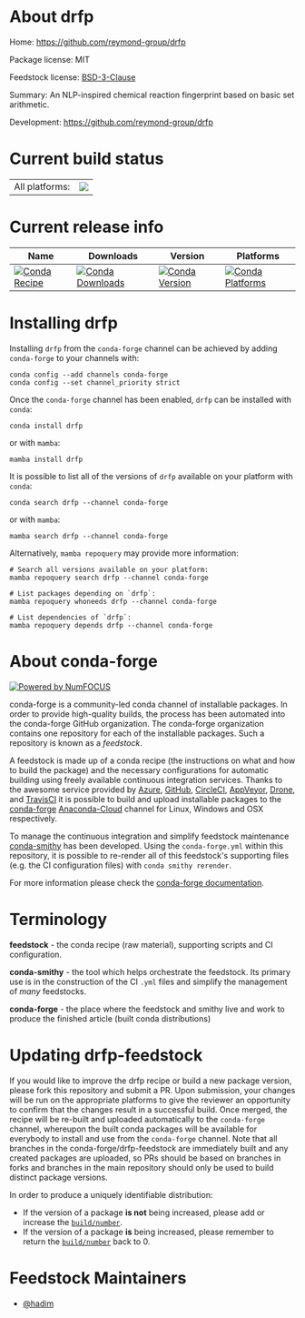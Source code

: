 About drfp
==========

Home: https://github.com/reymond-group/drfp

Package license: MIT

Feedstock license: [BSD-3-Clause](https://github.com/conda-forge/drfp-feedstock/blob/main/LICENSE.txt)

Summary: An NLP-inspired chemical reaction fingerprint based on basic set arithmetic.

Development: https://github.com/reymond-group/drfp

Current build status
====================


<table><tr><td>All platforms:</td>
    <td>
      <a href="https://dev.azure.com/conda-forge/feedstock-builds/_build/latest?definitionId=13392&branchName=main">
        <img src="https://dev.azure.com/conda-forge/feedstock-builds/_apis/build/status/drfp-feedstock?branchName=main">
      </a>
    </td>
  </tr>
</table>

Current release info
====================

| Name | Downloads | Version | Platforms |
| --- | --- | --- | --- |
| [![Conda Recipe](https://img.shields.io/badge/recipe-drfp-green.svg)](https://anaconda.org/conda-forge/drfp) | [![Conda Downloads](https://img.shields.io/conda/dn/conda-forge/drfp.svg)](https://anaconda.org/conda-forge/drfp) | [![Conda Version](https://img.shields.io/conda/vn/conda-forge/drfp.svg)](https://anaconda.org/conda-forge/drfp) | [![Conda Platforms](https://img.shields.io/conda/pn/conda-forge/drfp.svg)](https://anaconda.org/conda-forge/drfp) |

Installing drfp
===============

Installing `drfp` from the `conda-forge` channel can be achieved by adding `conda-forge` to your channels with:

```
conda config --add channels conda-forge
conda config --set channel_priority strict
```

Once the `conda-forge` channel has been enabled, `drfp` can be installed with `conda`:

```
conda install drfp
```

or with `mamba`:

```
mamba install drfp
```

It is possible to list all of the versions of `drfp` available on your platform with `conda`:

```
conda search drfp --channel conda-forge
```

or with `mamba`:

```
mamba search drfp --channel conda-forge
```

Alternatively, `mamba repoquery` may provide more information:

```
# Search all versions available on your platform:
mamba repoquery search drfp --channel conda-forge

# List packages depending on `drfp`:
mamba repoquery whoneeds drfp --channel conda-forge

# List dependencies of `drfp`:
mamba repoquery depends drfp --channel conda-forge
```


About conda-forge
=================

[![Powered by
NumFOCUS](https://img.shields.io/badge/powered%20by-NumFOCUS-orange.svg?style=flat&colorA=E1523D&colorB=007D8A)](https://numfocus.org)

conda-forge is a community-led conda channel of installable packages.
In order to provide high-quality builds, the process has been automated into the
conda-forge GitHub organization. The conda-forge organization contains one repository
for each of the installable packages. Such a repository is known as a *feedstock*.

A feedstock is made up of a conda recipe (the instructions on what and how to build
the package) and the necessary configurations for automatic building using freely
available continuous integration services. Thanks to the awesome service provided by
[Azure](https://azure.microsoft.com/en-us/services/devops/), [GitHub](https://github.com/),
[CircleCI](https://circleci.com/), [AppVeyor](https://www.appveyor.com/),
[Drone](https://cloud.drone.io/welcome), and [TravisCI](https://travis-ci.com/)
it is possible to build and upload installable packages to the
[conda-forge](https://anaconda.org/conda-forge) [Anaconda-Cloud](https://anaconda.org/)
channel for Linux, Windows and OSX respectively.

To manage the continuous integration and simplify feedstock maintenance
[conda-smithy](https://github.com/conda-forge/conda-smithy) has been developed.
Using the ``conda-forge.yml`` within this repository, it is possible to re-render all of
this feedstock's supporting files (e.g. the CI configuration files) with ``conda smithy rerender``.

For more information please check the [conda-forge documentation](https://conda-forge.org/docs/).

Terminology
===========

**feedstock** - the conda recipe (raw material), supporting scripts and CI configuration.

**conda-smithy** - the tool which helps orchestrate the feedstock.
                   Its primary use is in the construction of the CI ``.yml`` files
                   and simplify the management of *many* feedstocks.

**conda-forge** - the place where the feedstock and smithy live and work to
                  produce the finished article (built conda distributions)


Updating drfp-feedstock
=======================

If you would like to improve the drfp recipe or build a new
package version, please fork this repository and submit a PR. Upon submission,
your changes will be run on the appropriate platforms to give the reviewer an
opportunity to confirm that the changes result in a successful build. Once
merged, the recipe will be re-built and uploaded automatically to the
`conda-forge` channel, whereupon the built conda packages will be available for
everybody to install and use from the `conda-forge` channel.
Note that all branches in the conda-forge/drfp-feedstock are
immediately built and any created packages are uploaded, so PRs should be based
on branches in forks and branches in the main repository should only be used to
build distinct package versions.

In order to produce a uniquely identifiable distribution:
 * If the version of a package **is not** being increased, please add or increase
   the [``build/number``](https://docs.conda.io/projects/conda-build/en/latest/resources/define-metadata.html#build-number-and-string).
 * If the version of a package **is** being increased, please remember to return
   the [``build/number``](https://docs.conda.io/projects/conda-build/en/latest/resources/define-metadata.html#build-number-and-string)
   back to 0.

Feedstock Maintainers
=====================

* [@hadim](https://github.com/hadim/)


